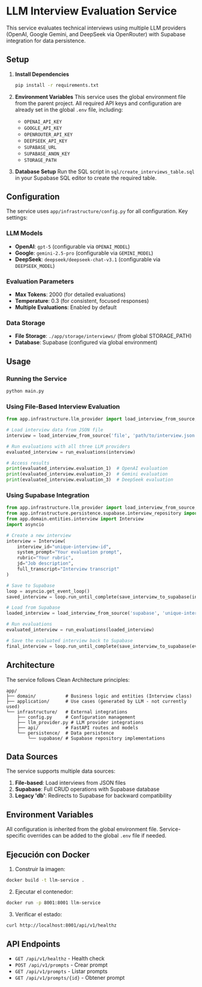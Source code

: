 # LLM Interview Evaluation Service

This service evaluates technical interviews using multiple LLM providers (OpenAI, Google Gemini, and DeepSeek via OpenRouter) with Supabase integration for data persistence.

## Setup

1. **Install Dependencies**
   ```bash
   pip install -r requirements.txt
   ```

2. **Environment Variables**
   This service uses the global environment file from the parent project. All required API keys and configuration are already set in the global `.env` file, including:
   - `OPENAI_API_KEY`
   - `GOOGLE_API_KEY` 
   - `OPENROUTER_API_KEY`
   - `DEEPSEEK_API_KEY`
   - `SUPABASE_URL`
   - `SUPABASE_ANON_KEY`
   - `STORAGE_PATH`

3. **Database Setup**
   Run the SQL script in `sql/create_interviews_table.sql` in your Supabase SQL editor to create the required table.

## Configuration

The service uses `app/infrastructure/config.py` for all configuration. Key settings:

### LLM Models
- **OpenAI**: `gpt-5` (configurable via `OPENAI_MODEL`)
- **Google**: `gemini-2.5-pro` (configurable via `GEMINI_MODEL`)
- **DeepSeek**: `deepseek/deepseek-chat-v3.1` (configurable via `DEEPSEEK_MODEL`)

### Evaluation Parameters
- **Max Tokens**: 2000 (for detailed evaluations)
- **Temperature**: 0.3 (for consistent, focused responses)
- **Multiple Evaluations**: Enabled by default

### Data Storage
- **File Storage**: `./app/storage/interviews/` (from global STORAGE_PATH)
- **Database**: Supabase (configured via global environment)

## Usage

### Running the Service
```bash
python main.py
```

### Using File-Based Interview Evaluation
```python
from app.infrastructure.llm_provider import load_interview_from_source, run_evaluations

# Load interview data from JSON file
interview = load_interview_from_source('file', 'path/to/interview.json')

# Run evaluations with all three LLM providers
evaluated_interview = run_evaluations(interview)

# Access results
print(evaluated_interview.evaluation_1)  # OpenAI evaluation
print(evaluated_interview.evaluation_2)  # Gemini evaluation  
print(evaluated_interview.evaluation_3)  # DeepSeek evaluation
```

### Using Supabase Integration
```python
from app.infrastructure.llm_provider import load_interview_from_source, run_evaluations
from app.infrastructure.persistence.supabase.interview_repository import save_interview_to_supabase
from app.domain.entities.interview import Interview
import asyncio

# Create a new interview
interview = Interview(
    interview_id="unique-interview-id",
    system_prompt="Your evaluation prompt",
    rubric="Your rubric",
    jd="Job description", 
    full_transcript="Interview transcript"
)

# Save to Supabase
loop = asyncio.get_event_loop()
saved_interview = loop.run_until_complete(save_interview_to_supabase(interview))

# Load from Supabase
loaded_interview = load_interview_from_source('supabase', 'unique-interview-id')

# Run evaluations
evaluated_interview = run_evaluations(loaded_interview)

# Save the evaluated interview back to Supabase
final_interview = loop.run_until_complete(save_interview_to_supabase(evaluated_interview))
```

## Architecture

The service follows Clean Architecture principles:

```
app/
├── domain/           # Business logic and entities (Interview class)
├── application/      # Use cases (generated by LLM - not currently used)
└── infrastructure/   # External integrations
    ├── config.py     # Configuration management
    ├── llm_provider.py # LLM provider integrations
    ├── api/          # FastAPI routes and models
    └── persistence/  # Data persistence
        └── supabase/ # Supabase repository implementations
```

## Data Sources

The service supports multiple data sources:

1. **File-based**: Load interviews from JSON files
2. **Supabase**: Full CRUD operations with Supabase database
3. **Legacy 'db'**: Redirects to Supabase for backward compatibility

## Environment Variables

All configuration is inherited from the global environment file. Service-specific overrides can be added to the global `.env` file if needed.

## Ejecución con Docker

1. Construir la imagen:
```bash
docker build -t llm-service .
```

2. Ejecutar el contenedor:
```bash
docker run -p 8001:8001 llm-service
```

3. Verificar el estado:
```bash
curl http://localhost:8001/api/v1/healthz
```

## API Endpoints

- `GET /api/v1/healthz` - Health check
- `POST /api/v1/prompts` - Crear prompt
- `GET /api/v1/prompts` - Listar prompts
- `GET /api/v1/prompts/{id}` - Obtener prompt
